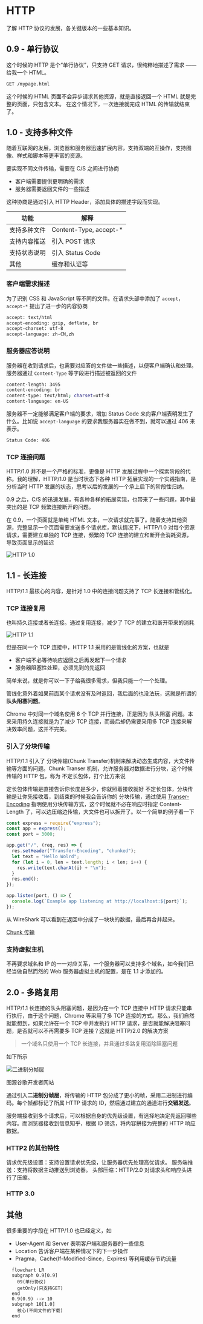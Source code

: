# HTTP

了解 HTTP 协议的发展，各关键版本的一些基本知识。

## 0.9 - 单行协议

这个时候的 HTTP 是个“单行协议”，只支持 GET 请求，很纯粹地描述了需求 —— 给我一个 HTML。

```bash
GET /mypage.html
```

这个时候的 HTML 页面不会异步请求其他资源，就是直接返回一个 HTML 就是完整的页面，只包含文本。
在这个情况下，一次连接就完成 HTML 的传输就结束了。

## 1.0 - 支持多种文件

随着互联网的发展，浏览器和服务器迅速扩展内容，支持双端的互操作，支持图像、样式和脚本等更丰富的资源。

要实现不同文件传输，需要在 C/S 之间进行协商

- 客户端需要提供更明确的需求
- 服务器需要返回文件的一些描述

这种协商是通过引入 HTTP Header，添加具体的描述字段而实现。

| 功能         | 解释                    |
| ------------ | ----------------------- |
| 支持多种文件 | Content-Type, accept-\* |
| 支持内容推送 | 引入 POST 请求          |
| 支持状态说明 | 引入 Status Code        |
| 其他         | 缓存和认证等            |

### 客户端需求描述

为了识别 CSS 和 JavaScript 等不同的文件。在请求头部中添加了 `accept`，`accept-*` 提出了进一步的内容协商

```bash
accept: text/html
accept-encoding: gzip, deflate, br
accept-charset: utf-8
accept-language: zh-CN,zh
```

### 服务器应答说明

服务器在收到请求后，也需要对应答的文件做一些描述，以便客户端确认和处理。服务器通过 `Content-Type` 等字段进行描述被返回的文件

```bash
content-length: 3495
content-encoding: br
content-type: text/html; charset=utf-8
content-language: en-US
```

服务器不一定能够满足客户端的要求，增加 Status Code 来向客户端表明发生了什么。比如说 `accept-language` 的要求我服务器实在做不到，就可以通过 406 来表示。

```bash
Status Code: 406
```

### TCP 连接问题

HTTP/1.0 并不是一个严格的标准，更像是 HTTP 发展过程中一个探索阶段的代称。我的理解，HTTP/1.0 是当时状态下各种 HTTP 拓展实现的一个实践指南，是分析当时 HTTP 发展的状态，思考以后的发展的一个承上启下的阶段性归纳。

0.9 之后，C/S 的迅速发展，有各种各样的拓展实现，也带来了一些问题，其中最突出的是 TCP 频繁连接断开的问题。

在 0.9，一个页面就是单纯 HTML 文本，一次请求就完事了。随着支持其他资源，完整显示一个页面需要发送多个请求库，默认情况下，HTTP/1.0 对每个资源请求，需要建立单独的 TCP 连接，频繁的 TCP 连接的建立和断开会消耗资源，导致页面显示的延迟

![HTTP 1.0](../assets/http-1.jpg)

## 1.1 - 长连接

HTTP/1.1 最核心的内容，是针对 1.0 中的连接问题支持了 TCP 长连接和管线化。

### TCP 连接复用

也叫持久连接或者长连接。通过复用连接，减少了 TCP 的建立和断开带来的消耗

![HTTP 1.1](../assets/http-1-1.jpg)

但是在同一个 TCP 连接中，HTTP 1.1 采用的是管线化的方案，也就是

- 客户端不必等待响应返回之后再发起下一个请求
- 服务器阻塞性处理，必须先到的先返回

简单来说，就是你可以一下子给我很多需求，但我只能一个一个处理。

管线化意外着如果前面某个请求没有及时返回，我后面的也没法玩，这就是所谓的 **队头阻塞问题**。

Chrome 中对同一个域名使用 6 个 TCP 并行连接，正是因为 队头阻塞 问题。本来采用持久连接就是为了减少 TCP 连接，而最后却仍需要采用多 TCP 连接来解决效率问题，这并不完美。

### 引入了分块传输

HTTP/1.1 引入了 分块传输(Chunk Transfer)机制来解决动态生成内容，大文件传输等方面的问题。Chunk Transer 机制，允许服务器对数据进行分块，这个时候传输的 HTTP 包，称为 不定长包体，打个比方来说

定长包体传输是直接告诉你长度是多少，你就照着接收就好
不定长包体，分块传输是让你先接收着，到结束的时候我会告诉你的
分块传输，通过使用 [Transer-Encoding](https://developer.mozilla.org/zh-CN/docs/Web/HTTP/Headers/Transfer-Encoding) 指明使用分块传输方式，这个时候就不必在响应时指定 Content-Length 了，可以边压缩边传输，大文件也可以拆开了。以一个简单的例子看一下

```js
const express = require("express");
const app = express();
const port = 3000;

app.get("/", (req, res) => {
  res.setHeader("Transfer-Encoding", "chunked");
  let text = "Hello Wolrd";
  for (let i = 0, len = text.length; i < len; i++) {
    res.write(text.charAt(i) + "\n");
  }
  res.end();
});

app.listen(port, () => {
  console.log(`Example app listening at http://localhost:${port}`);
});
```

从 WireShark 可以看到在返回中分成了一块块的数据，最后再合并起来。

[Chunk 传输](../assets/chunk.jpg)

### 支持虚拟主机

不再要求域名和 IP 的一一对应关系，一个服务器可以支持多个域名，如今我们已经当做自然而然的 Web 服务器虚拟主机的配置，是在 1.1 才添加的。

## 2.0 - 多路复用

HTTP/1.1 长连接的队头阻塞问题，是因为在一个 TCP 连接中 HTTP 请求只能串行执行，由于这个问题，Chrome 等采用了多 TCP 连接的方式。那么，我们自然就能想到，如果允许在一个 TCP 中并发执行 HTTP 请求，是否就能解决阻塞问题，是否就可以不再需要多 TCP 连接？这就是 HTTP/2.0 的解决方案

> 一个域名只使用一个 TCP 长连接，并且通过多路复用消除阻塞问题

如下所示

![二进制分帧层](../assets/binary-framing-layer.svg)

图源谷歌开发者网站

通过引入**二进制分帧层**，将传输的 HTTP 包分成了更小的帧，采用二进制进行编码。每个帧都标记了所属 HTTP 请求的 ID，然后通过建立的通道进行**交错发送**。

服务端接收到多个请求后，可以根据自身的优先级设置，有选择地决定先返回哪些内容。而浏览器接收到信息知乎，根据 ID 筛选，将内容拼接为完整的 HTTP 响应数据。

### HTTP2 的其他特性

请求优先级设置：支持设置请求优先级，让服务器优先处理高优请求。
服务端推送：支持将数据主动推送到浏览器。
头部压缩：HTTP/2.0 对请求头和响应头进行了压缩。

### HTTP 3.0

## 其他

很多重要的字段在 HTTP/1.0 也已经定义，如

- User-Agent 和 Server 表明客户端和服务器的一些信息
- Location 告诉客户端在某种情况下的下一步操作
- Pragma，Cache(If-Modified-Since，Expires) 等利用缓存节约流量

```mermaid
  flowchart LR
  subgraph 0.9[0.9]
    09(单行协议)
    getOnly(只支持GET)
  end
  0.9(0.9) --> 10
  subgraph 10[1.0]
    核心(不同文件的下载)
  end
```

<!-- HTTP 1.1 为什么要支持管线化 -->
